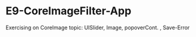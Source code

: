# E9-CoreImageFilter-App
 Exercising on CoreImage topic: UISlider, Image, popoverCont. , Save-Error 
